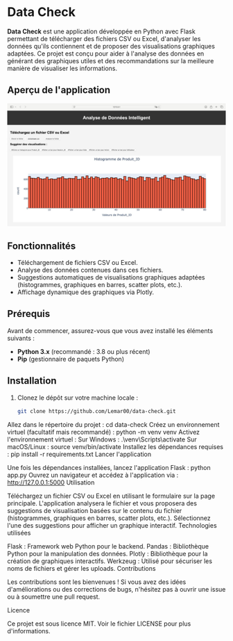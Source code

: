 # Data Check

**Data Check** est une application développée en Python avec Flask permettant de télécharger des fichiers CSV ou Excel, d'analyser les données qu'ils contiennent et de proposer des visualisations graphiques adaptées. Ce projet est conçu pour aider à l'analyse des données en générant des graphiques utiles et des recommandations sur la meilleure manière de visualiser les informations.


## Aperçu de l'application

![Aperçu de Data Check](demo_dataCheck.jpg)

## Fonctionnalités

- Téléchargement de fichiers CSV ou Excel.
- Analyse des données contenues dans ces fichiers.
- Suggestions automatiques de visualisations graphiques adaptées (histogrammes, graphiques en barres, scatter plots, etc.).
- Affichage dynamique des graphiques via Plotly.

## Prérequis

Avant de commencer, assurez-vous que vous avez installé les éléments suivants :

- **Python 3.x** (recommandé : 3.8 ou plus récent)
- **Pip** (gestionnaire de paquets Python)

## Installation

1. Clonez le dépôt sur votre machine locale :

   ```bash
   git clone https://github.com/Lemar00/data-check.git
Allez dans le répertoire du projet :
cd data-check
Créez un environnement virtuel (facultatif mais recommandé) :
python -m venv venv
Activez l'environnement virtuel :
Sur Windows :
.\venv\Scripts\activate
Sur macOS/Linux :
source venv/bin/activate
Installez les dépendances requises :
pip install -r requirements.txt
Lancer l'application

Une fois les dépendances installées, lancez l'application Flask :
python app.py
Ouvrez un navigateur et accédez à l'application via :
http://127.0.0.1:5000
Utilisation

Téléchargez un fichier CSV ou Excel en utilisant le formulaire sur la page principale.
L'application analysera le fichier et vous proposera des suggestions de visualisation basées sur le contenu du fichier (histogrammes, graphiques en barres, scatter plots, etc.).
Sélectionnez l'une des suggestions pour afficher un graphique interactif.
Technologies utilisées

Flask : Framework web Python pour le backend.
Pandas : Bibliothèque Python pour la manipulation des données.
Plotly : Bibliothèque pour la création de graphiques interactifs.
Werkzeug : Utilisé pour sécuriser les noms de fichiers et gérer les uploads.
Contributions

Les contributions sont les bienvenues ! Si vous avez des idées d'améliorations ou des corrections de bugs, n'hésitez pas à ouvrir une issue ou à soumettre une pull request.

Licence

Ce projet est sous licence MIT. Voir le fichier LICENSE pour plus d'informations.
